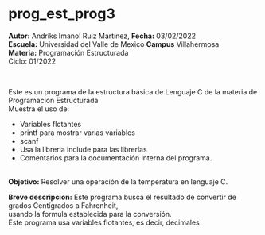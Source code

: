 # prog_est_prog3
<p><b>Autor:</b> Andriks Imanol Ruiz Martínez, <b>Fecha:</b> 03/02/2022  <br>
  <b>Escuela:</b> Universidad del Valle de Mexico <b>Campus</b> Villahermosa <br>
  <b>Materia:</b> Programación Estructurada <br>
Ciclo: 01/2022</p>
<br>
<p>Este es un programa de la estructura básica de Lenguaje C de la materia de Programación Estructurada<br>
Muestra el uso de:
  <ul>
    <li>Variables flotantes</li>
    <li>printf para mostrar varias variables</li>
    <li>scanf</li>
    <li>Usa la libreria include para las librerías</li>
<li>Comentarios para la documentación interna del programa.</li>
    </ul>
    </p>
<br>
<b>Objetivo:</b> Resolver una operación de la temperatura en lenguaje C.
<br>
<p><b>Breve descripcion:</b>
Este programa busca el resultado de convertir de grados Centígrados a Fahrenheit, <br>
usando la formula establecida para la conversión. <br>
Este programa usa variables flotantes, es decir, decimales <br>
</p>
